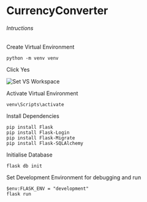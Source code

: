 # CurrencyConverter

###### Intructions

Create Virtual Environment
```
python -m venv venv
```

Click Yes

![Set VS Workspace](https://i.imgur.com/ocNHGzl.png)


Activate Virtual Environment
```
venv\Scripts\activate
```

Install Dependencies
```
pip install Flask
pip install Flask-Login
pip install Flask-Migrate
pip install Flask-SQLAlchemy
```

Initialise Database
```
flask db init
```

Set Development Environment for debugging and run
```
$env:FLASK_ENV = "development"
flask run
```